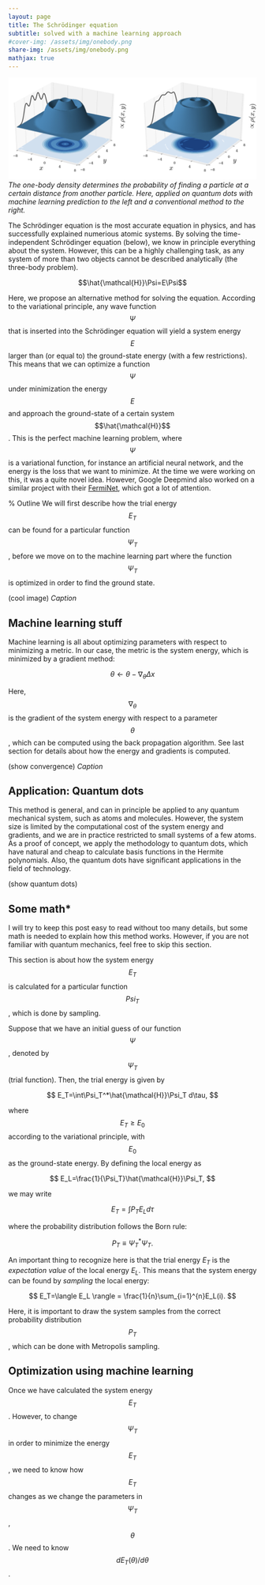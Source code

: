 ```yaml
---
layout: page
title: The Schrödinger equation
subtitle: solved with a machine learning approach
#cover-img: /assets/img/onebody.png
share-img: /assets/img/onebody.png
mathjax: true
---
```


![One-body](/assets/img/onebody.png)
*The one-body density determines the probability of finding a particle at a certain distance from another particle. Here, applied on quantum dots with machine learning prediction to the left and a conventional method to the right.*

The Schrödinger equation is the most accurate equation in physics, and has successfully explained numerious atomic systems. By solving the time-independent Schrödinger equation (below), we know in principle everything about the system. However, this can be a highly challenging task, as any system of more than two objects cannot be described analytically (the three-body problem).

$$\hat{\mathcal{H}}\Psi=E\Psi$$

Here, we propose an alternative method for solving the equation. According to the variational principle, any wave function $$\Psi$$ that is inserted into the Schrödinger equation will yield a system energy $$E$$ larger than (or equal to) the ground-state energy (with a few restrictions). This means that we can optimize a function $$\Psi$$ under minimization the energy $$E$$ and approach the ground-state of a certain system $$\hat{\mathcal{H}}$$. This is the perfect machine learning problem, where $$\Psi$$ is a variational function, for instance an artificial neural network, and the energy is the loss that we want to minimize. At the time we were working on this, it was a quite novel idea. However, Google Deepmind also worked on a similar project with their [FermiNet](ferminet.com), which got a lot of attention.

% Outline
We will first describe how the trial energy $$E_T$$ can be found for a particular function $$\Psi_T$$, before we move on to the machine learning part where the function $$\Psi_T$$ is optimized in order to find the ground state.

(cool image)
*Caption*

## Machine learning stuff
Machine learning is all about optimizing parameters with respect to minimizing a metric. In our case, the metric is the system energy, which is minimized by a gradient method:

$$
\theta\leftarrow \theta-\nabla_{\theta}\Delta x
$$

Here, $$\nabla_{\theta}$$ is the gradient of the system energy with respect to a parameter $$\theta$$, which can be computed using the back propagation algorithm. See last section for details about how the energy and gradients is computed.

(show convergence)
*Caption*

## Application: Quantum dots
This method is general, and can in principle be applied to any quantum mechanical system, such as atoms and molecules. However, the system size is limited by the computational cost of the system energy and gradients, and we are in practice restricted to small systems of a few atoms. As a proof of concept, we apply the methodology to quantum dots, which have natural and cheap to calculate basis functions in the Hermite polynomials. Also, the quantum dots have significant applications in the field of technology.

(show quantum dots)

## Some math*
I will try to keep this post easy to read without too many details, but some math is needed to explain how this method works. However, if you are not familiar with quantum mechanics, feel free to skip this section. 

This section is about how the system energy $$E_T$$ is calculated for a particular function $$Psi_T$$, which is done by sampling.

Suppose that we have an initial guess of our function $$\Psi$$, denoted by $$\Psi_T$$ (trial function). Then, the trial energy is given by 

$$
E_T=\int\Psi_T^*\hat{\mathcal{H}}\Psi_T d\tau,
$$

where $$E_T\geq E_0$$ according to the variational principle, with $$E_0$$ as the ground-state energy. By defining the local energy as 

$$
E_L=\frac{1}{\Psi_T}\hat{\mathcal{H}}\Psi_T,
$$

we may write

$$
E_T=\int P_T E_L d\tau
$$

where the probability distribution follows the Born rule:

$$
P_T\equiv \Psi_T^*\Psi_T.
$$

An important thing to recognize here is that the trial energy $E_T$ is the *expectation value* of the local energy $E_L$. This means that the system energy can be found by *sampling* the local energy:

$$
E_T=\langle E_L \rangle = \frac{1}{n}\sum_{i=1}^{n}E_L(i).
$$

Here, it is important to draw the system samples from the correct probability distribution $$P_T$$, which can be done with Metropolis sampling.

## Optimization using machine learning
Once we have calculated the system energy $$E_T$$. However, to change $$\Psi_T$$ in order to minimize the energy $$E_T$$, we need to know how $$E_T$$ changes as we change the parameters in $$\Psi_T$$, $$\theta$$. We need to know $$dE_T(\theta)/d\theta$$. 

